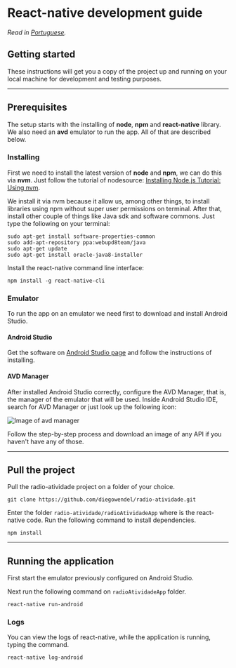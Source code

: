 # React-native development guide

*Read in [Portuguese](development.pt-BR.md).*

## Getting started

These instructions will get you a copy of the project up and running on your local machine for development and testing purposes.

---

## Prerequisites

The setup starts with the installing of **node**, **npm** and **react-native** library.
We also need an **avd** emulator to run the app. All of that are described below.

### Installing

First we need to install the latest version of **node** and **npm**, we can do this via **nvm**. Just follow the tutorial of nodesource: [Installing Node.js Tutorial: Using nvm](https://nodesource.com/blog/installing-node-js-tutorial-using-nvm-on-mac-os-x-and-ubuntu/).

We install it via nvm because it allow us, among other things, to install libraries using npm without super user permissions on terminal. After that, install other couple of things like Java sdk and software commons. Just type the following on your terminal:

```
sudo apt-get install software-properties-common
sudo add-apt-repository ppa:webupd8team/java
sudo apt-get update
sudo apt-get install oracle-java8-installer
```

Install the react-native command line interface:

```
npm install -g react-native-cli
```

### Emulator

To run the app on an emulator we need first to download and install Android Studio.

#### Android Studio

Get the software on [Android Studio page](https://developer.android.com/studio/) and follow the instructions of installing.

#### AVD Manager

After installed Android Studio correctly, configure the AVD Manager, that is, the manager of the emulator that will be used. Inside Android Studio IDE, search for AVD Manager or just look up the following icon:

![Image of avd manager](https://wtcindia.files.wordpress.com/2015/07/screen-shot-2015-07-23-at-2-49-36-pm.png)

Follow the step-by-step process and download an image of any API if you haven't have any of those.

---

## Pull the project

Pull the radio-atividade project on a folder of your choice.

```
git clone https://github.com/diegowendel/radio-atividade.git
```

Enter the folder `radio-atividade/radioAtividadeApp` where is the react-native code. Run the following command to install dependencies.

```
npm install
```

---

## Running the application

First start the emulator previously configured on Android Studio.

Next run the following command on `radioAtividadeApp` folder.

```
react-native run-android
```

### Logs

You can view the logs of react-native, while the application is running, typing the command.

```
react-native log-android
```
